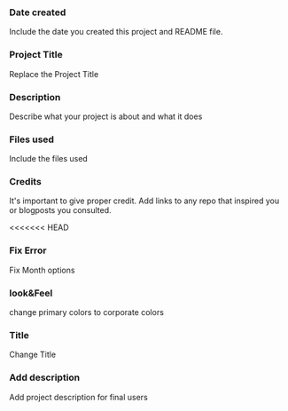 ### Date created
Include the date you created this project and README file.

### Project Title
Replace the Project Title

### Description
Describe what your project is about and what it does

### Files used
Include the files used

### Credits
It's important to give proper credit. Add links to any repo that inspired you or blogposts you consulted.

<<<<<<< HEAD
### Fix Error
Fix Month options

### look&Feel
change primary colors to corporate colors

### Title
Change Title

### Add description
Add project description for final users


